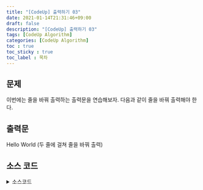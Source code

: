 ```yaml
---
title: "[CodeUp] 출력하기 03"
date: 2021-01-14T21:31:46+09:00
draft: false
description: "[CodeUp] 출력하기 03"
tags: [CodeUp Algorithm]
categories: [CodeUp Algorithm]
toc : true
toc_sticky : true
toc_label : 목차
---
```

## 문제
이번에는 줄을 바꿔 출력하는 출력문을 연습해보자.
다음과 같이 줄을 바꿔 출력해야 한다.


## 출력문
Hello
World
(두 줄에 걸쳐 줄을 바꿔 출력)


## 소스 코드

<details>
<summary>소스코드</summary>
<div markdown="1">

```java
public class Main{
public static void main (String[] args) {
System.out.println("Hello");
System.out.println("World");
}   
}

```
</div>
</details>